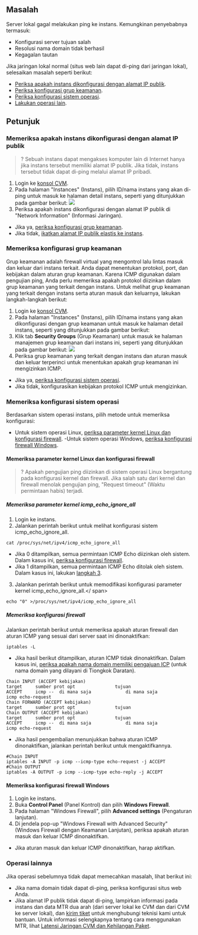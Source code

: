## Masalah

Server lokal gagal melakukan ping ke instans. Kemungkinan penyebabnya termasuk:
- Konfigurasi server tujuan salah
- Resolusi nama domain tidak berhasil
- Kegagalan tautan

Jika jaringan lokal normal (situs web lain dapat di-ping dari jaringan lokal), selesaikan masalah seperti berikut:
- [Periksa apakah instans dikonfigurasi dengan alamat IP publik](#isConfigurePublicIP).
- [Periksa konfigurasi grup keamanan](#CheckSecurityGroupSetting).
- [Periksa konfigurasi sistem operasi](#CheckOSSetting).
- [Lakukan operasi lain](#OtherOperations).

## Petunjuk

<span id="isConfigurePublicIP"></span>
### Memeriksa apakah instans dikonfigurasi dengan alamat IP publik

>? Sebuah instans dapat mengakses komputer lain di Internet hanya jika instans tersebut memiliki alamat IP publik. Jika tidak, instans tersebut tidak dapat di-ping melalui alamat IP pribadi.
>
1. Login ke [konsol CVM](https://console.cloud.tencent.com/cvm/index).
2. Pada halaman "Instances" (Instans), pilih ID/nama instans yang akan di-ping untuk masuk ke halaman detail instans, seperti yang ditunjukkan pada gambar berikut:
![](https://main.qcloudimg.com/raw/12dfabc6420688ebb0dd0f1a8f4d7188.png)
3. Periksa apakah instans dikonfigurasi dengan alamat IP publik di "Network Information" (Informasi Jaringan).
 - Jika ya, [periksa konfigurasi grup keamanan](#CheckSecurityGroupSetting).
 - Jika tidak, [ikatkan alamat IP publik elastis ke instans](https://intl.cloud.tencent.com/document/product/213/16586).

<span id="CheckSecurityGroupSetting"></span>
### Memeriksa konfigurasi grup keamanan

Grup keamanan adalah firewall virtual yang mengontrol lalu lintas masuk dan keluar dari instans terkait. Anda dapat menentukan protokol, port, dan kebijakan dalam aturan grup keamanan. Karena ICMP digunakan dalam pengujian ping, Anda perlu memeriksa apakah protokol diizinkan dalam grup keamanan yang terkait dengan instans. Untuk melihat grup keamanan yang terkait dengan instans serta aturan masuk dan keluarnya, lakukan langkah-langkah berikut:
1. Login ke [konsol CVM](https://console.cloud.tencent.com/cvm/index).
2. Pada halaman "Instances" (Instans), pilih ID/nama instans yang akan dikonfigurasi dengan grup keamanan untuk masuk ke halaman detail instans, seperti yang ditunjukkan pada gambar berikut:
3. Klik tab **Security Groups** (Grup Keamanan) untuk masuk ke halaman manajemen grup keamanan dari instans ini, seperti yang ditunjukkan pada gambar berikut:
![](https://main.qcloudimg.com/raw/bf5881258356a0af748ae16d9cf321a2.png)
4. Periksa grup keamanan yang terkait dengan instans dan aturan masuk dan keluar terperinci untuk menentukan apakah grup keamanan ini mengizinkan ICMP.
 - Jika ya, [periksa konfigurasi sistem operasi](#CheckOSSetting).
 - Jika tidak, konfigurasikan kebijakan protokol ICMP untuk mengizinkan.

<span id="CheckOSSetting"></span>
### Memeriksa konfigurasi sistem operasi

Berdasarkan sistem operasi instans, pilih metode untuk memeriksa konfigurasi:
- Untuk sistem operasi Linux, [periksa parameter kernel Linux dan konfigurasi firewall](#CheckLinux).
-Untuk sistem operasi Windows, [periksa konfigurasi firewall Windows](#CheckLinux).

<span id="CheckLinux"></span>
#### Memeriksa parameter kernel Linux dan konfigurasi firewall

>? Apakah pengujian ping diizinkan di sistem operasi Linux bergantung pada konfigurasi kernel dan firewall. Jika salah satu dari kernel dan firewall menolak pengujian ping, "Request timeout" (Waktu permintaan habis) terjadi.

##### Memeriksa parameter kernel icmp_echo_ignore_all

1. Login ke instans.
2. Jalankan perintah berikut untuk melihat konfigurasi sistem icmp_echo_ignore_all.
```
cat /proc/sys/net/ipv4/icmp_echo_ignore_all
```
 - Jika 0 ditampilkan, semua permintaan ICMP Echo diizinkan oleh sistem. Dalam kasus ini, [periksa konfigurasi firewall](#CheckLinuxFirewall).
 - Jika 1 ditampilkan, semua permintaan ICMP Echo ditolak oleh sistem. Dalam kasus ini, lakukan [langkah 3](#Linux_step03).
3. <span id = "Linux_step03"> Jalankan perintah berikut untuk memodifikasi konfigurasi parameter kernel icmp_echo_ignore_all.</ span>
```
echo "0" >/proc/sys/net/ipv4/icmp_echo_ignore_all
```

<span id="CheckLinuxFirewall"></span>
##### Memeriksa konfigurasi firewall

Jalankan perintah berikut untuk memeriksa apakah aturan firewall dan aturan ICMP yang sesuai dari server saat ini dinonaktifkan:
```
iptables -L
```
- Jika hasil berikut ditampilkan, aturan ICMP tidak dinonaktifkan. Dalam kasus ini, [periksa apakah nama domain memiliki pengajuan ICP](#CheckDomainRegistration) (untuk nama domain yang dilayani di Tiongkok Daratan).
```
Chain INPUT (ACCEPT kebijakan)
target     sumber prot opt               tujuan         
ACCEPT     icmp --  di mana saja             di mana saja             icmp echo-request
Chain FORWARD (ACCEPT kebijakan)
target     sumber prot opt               tujuan         
Chain OUTPUT (ACCEPT kebijakan)
target     sumber prot opt               tujuan  
ACCEPT     icmp --  di mana saja             di mana saja             icmp echo-request
```
- Jika hasil pengembalian menunjukkan bahwa aturan ICMP dinonaktifkan, jalankan perintah berikut untuk mengaktifkannya.
```
#Chain INPUT
iptables -A INPUT -p icmp --icmp-type echo-request -j ACCEPT
#Chain OUTPUT
iptables -A OUTPUT -p icmp --icmp-type echo-reply -j ACCEPT
```

<span id="CheckWindows"></span>
#### Memeriksa konfigurasi firewall Windows

1. Login ke instans.
2. Buka **Control Panel** (Panel Kontrol) dan pilih **Windows Firewall**.
3. Pada halaman "Windows Firewall", pilih **Advanced settings** (Pengaturan lanjutan).
4. Di jendela pop-up "Windows Firewall with Advanced Security" (Windows Firewall dengan Keamanan Lanjutan), periksa apakah aturan masuk dan keluar ICMP dinonaktifkan.
 - Jika aturan masuk dan keluar ICMP dinonaktifkan, harap aktifkan.


<span id="OtherOperations"></span>
### Operasi lainnya

Jika operasi sebelumnya tidak dapat memecahkan masalah, lihat berikut ini:
- Jika nama domain tidak dapat di-ping, periksa konfigurasi situs web Anda.
- Jika alamat IP publik tidak dapat di-ping, lampirkan informasi pada instans dan data MTR dua arah (dari server lokal ke CVM dan dari CVM ke server lokal), dan [kirim tiket](https://console.cloud.tencent.com/workorder/category) untuk menghubungi teknisi kami untuk bantuan.
Untuk informasi selengkapnya tentang cara menggunakan MTR, lihat [Latensi Jaringan CVM dan Kehilangan Paket](https://intl.cloud.tencent.com/document/product/213/14638).
